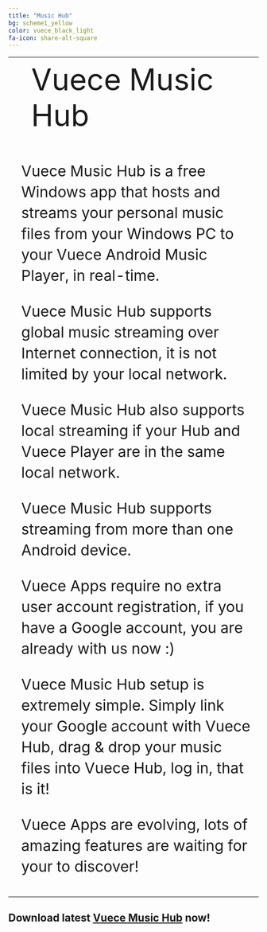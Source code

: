 ```yaml
---
title: "Music Hub"
bg: scheme1_yellow
color: vuece_black_light
fa-icon: share-alt-square
---
```


<head>
<style>
#vuecep{
    font-size: 30px;
}
</style>
</head>


<table>
  <tr>
    <td rowspan="2">
    <span class="fa-stack subtlecircle" style="font-size:60px; background:rgba(255,166,0,0)">
  			<i class="fa fa-circle fa-stack-2x text-vuece_black_light"></i>
  			<i class="fa fa-windows fa-stack-1x text-scheme1_yellow"></i>
	</span>
	</td>
	<td style="font-size:60px;text-align:left;">
    	Vuece Music Hub
	</td>		
  </tr>
  
   <tr>
	<td style="font-size:30px;line-height:1.4;padding:10px;">
    	<p id="vuecep">Vuece Music Hub is a free Windows app that hosts and streams your personal music files from your Windows PC to your Vuece Android Music Player, in real-time.</p>
    	<p id="vuecep">Vuece Music Hub supports global music streaming over Internet connection, it is not limited by your local network.</p>
    	<p id="vuecep">Vuece Music Hub also supports local streaming if your Hub and Vuece Player are in the same local network.</p>
    	<p id="vuecep">Vuece Music Hub supports streaming from more than one Android device.</p>
	    <p id="vuecep">Vuece Apps require no extra user account registration, if you have a Google account, you are already with us now :)</p>
	    <p id="vuecep">Vuece Music Hub setup is extremely simple. Simply link your Google account with Vuece Hub, drag & drop your music files into Vuece Hub, log in, that is it!</p>
	    <p id="vuecep">Vuece Apps are evolving, lots of amazing features are waiting for your to discover!</p>
	</td>		
  </tr>
</table>

## Download latest [Vuece Music Hub](http://example.com/) now!

<!---
Some notes maybe used or not

    Vuece Music Hub is smart, it automatically chooses the best connection for you, no Internet streaming is required if both of your Vuece Hub and your mobile device is in the same local network.<br><br> 

	Vuece Music Hub streams music in real-time, no complete download is required.<br><br>

-->